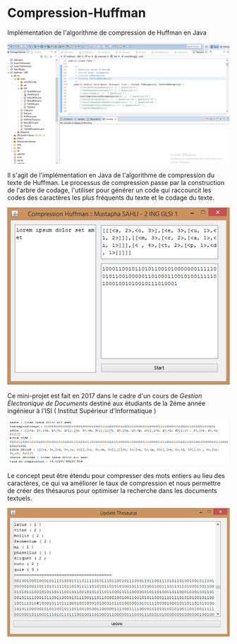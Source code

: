 # Compression-Huffman
Implémentation de l'algorithme de compression de Huffman en Java

<p align="center">
  <img src="https://raw.githubusercontent.com/stoufa/Compression-Huffman/master/compression-huffman.gif" alt="preview"/>
</p>

Il s'agit de l'implémentation en Java de l'algorithme de compression du texte de Huffman.
Le processus de compression passe par la construction de l'arbre de codage, l'utiliser pour générer un code qui raccourcit les codes des caractères les plus fréquents du texte et le codage du texte.

<p align="center">
  <img src="https://raw.githubusercontent.com/stoufa/Compression-Huffman/master/screenshots/1.png" alt="screenshot"/>
</p>

Ce mini-projet est fait en 2017 dans le cadre d'un cours de *Gestion Électronique de Documents* destiné aux étudiants de la 2éme année ingénieur à l'ISI ( Institut Supérieur d'Informatique )

<p align="center">
  <img src="https://raw.githubusercontent.com/stoufa/Compression-Huffman/master/screenshots/2.png" alt="screenshot"/>
</p>

Le concept peut être étendu pour compresser des mots entiers au lieu des caractères, ce qui va améliorer le taux de compression et nous permettre de créer des thésaurus pour optimiser la recherche dans les documents textuels.

<p align="center">
  <img src="https://raw.githubusercontent.com/stoufa/Compression-Huffman/master/screenshots/4.png" alt="screenshot"/>
</p>
